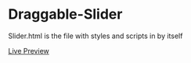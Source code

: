 # Draggable-Slider

Slider.html is the file with styles and scripts in by itself

[Live Preview](https://gappa12.github.io/draggable-slider)
